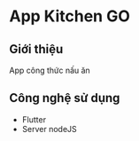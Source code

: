 # App Kitchen GO

## Giới thiệu

App công thức nấu ăn

## Công nghệ sử dụng

- Flutter
- Server nodeJS
